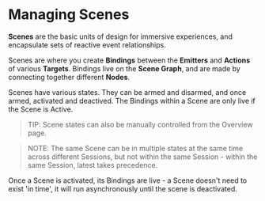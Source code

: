 # Managing Scenes

**Scenes** are the basic units of design for immersive experiences, and encapsulate sets of reactive event relationships.

Scenes are where you create **Bindings** between the **Emitters** and **Actions** of various **Targets**. Bindings live on the **Scene Graph**, and are made by connecting together different **Nodes**.

Scenes have various states. They can be armed and disarmed, and once armed, activated and deactived. The Bindings within a Scene are only live if the Scene is Active.

> TIP: Scene states can also be manually controlled from the Overview page.

> NOTE: The same Scene can be in multiple states at the same time across different Sessions, but not within the same Session - within the same Session, latest takes precedence.



Once a Scene is activated, its Bindings are live - a Scene doesn't need to exist 'in time', it will run asynchronously until the scene is deactivated. 